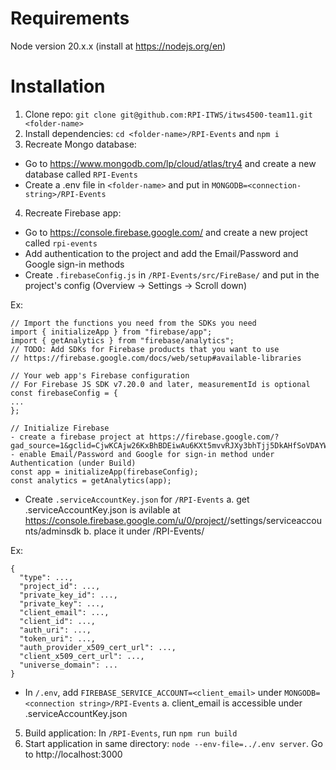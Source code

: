 # Requirements

Node version 20.x.x (install at https://nodejs.org/en)

# Installation

1. Clone repo: `git clone git@github.com:RPI-ITWS/itws4500-team11.git <folder-name>`
2. Install dependencies: `cd <folder-name>/RPI-Events` and `npm i`
3. Recreate Mongo database: 
- Go to https://www.mongodb.com/lp/cloud/atlas/try4 and create a new database called `RPI-Events`
- Create a .env file in `<folder-name>` and put in `MONGODB=<connection-string>/RPI-Events`
4. Recreate Firebase app: 
- Go to https://console.firebase.google.com/ and create a new project called `rpi-events`
- Add authentication to the project and add the Email/Password and Google sign-in methods
- Create `.firebaseConfig.js` in `/RPI-Events/src/FireBase/` and put in the project's config (Overview -> Settings -> Scroll down)

Ex:
```
// Import the functions you need from the SDKs you need
import { initializeApp } from "firebase/app";
import { getAnalytics } from "firebase/analytics";
// TODO: Add SDKs for Firebase products that you want to use
// https://firebase.google.com/docs/web/setup#available-libraries

// Your web app's Firebase configuration
// For Firebase JS SDK v7.20.0 and later, measurementId is optional
const firebaseConfig = {
...
};

// Initialize Firebase
- create a firebase project at https://firebase.google.com/?gad_source=1&gclid=CjwKCAjw26KxBhBDEiwAu6KXt5mvvRJXy3bhTjj5DkAHfSoVDAYWgsudNTG6rNUTFPZMACMuykySBRoCuIAQAvD_BwE&gclsrc=aw.ds
- enable Email/Password and Google for sign-in method under Authentication (under Build)
const app = initializeApp(firebaseConfig);
const analytics = getAnalytics(app);
```
- Create `.serviceAccountKey.json` for `/RPI-Events`
    a. get .serviceAccountKey.json is avilable at
    https://console.firebase.google.com/u/0/project/<project>/settings/serviceaccounts/adminsdk
    b. place it under /RPI-Events/

Ex:
```
{
  "type": ...,
  "project_id": ...,
  "private_key_id": ...,
  "private_key": ...,
  "client_email": ...,
  "client_id": ...,
  "auth_uri": ...,
  "token_uri": ...,
  "auth_provider_x509_cert_url": ...,
  "client_x509_cert_url": ...,
  "universe_domain": ...
}
```
- In `/.env`, add `FIREBASE_SERVICE_ACCOUNT=<client_email>` under `MONGODB=<connection string>/RPI-Events`
    a. client_email is accessible under .serviceAccountKey.json
5. Build application: In `/RPI-Events`, run `npm run build`
6. Start application in same directory: `node --env-file=../.env server`. Go to http://localhost:3000

